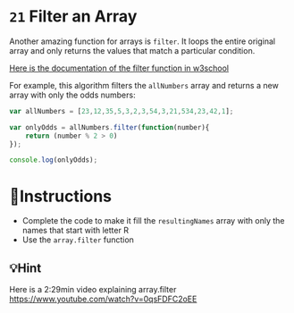 # `21` Filter an Array

Another amazing function for arrays is `filter`. 
It loops the entire original array and only returns the values that match a particular condition.

[Here is the documentation of the filter function in w3school](https://www.w3schools.com/jsref/jsref_filter.asp)

For example, this algorithm filters the `allNumbers` array and returns a new array with only the odds numbers:

```js
var allNumbers = [23,12,35,5,3,2,3,54,3,21,534,23,42,1];

var onlyOdds = allNumbers.filter(function(number){
	return (number % 2 > 0)
});

console.log(onlyOdds);
```

# 📝Instructions
- Complete the code to make it fill the `resultingNames` array with only the names that start with letter R
- Use the `array.filter` function

## 💡Hint
Here is a 2:29min video explaining array.filter
https://www.youtube.com/watch?v=0qsFDFC2oEE